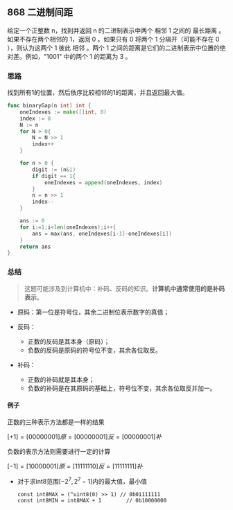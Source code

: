 ## 868 二进制间距

给定一个正整数 n，找到并返回 n 的二进制表示中两个 相邻 1 之间的 最长距离 。如果不存在两个相邻的 1，返回 0 。如果只有 0 将两个 1 分隔开（可能不存在 0 ），则认为这两个 1 彼此 相邻 。两个 1 之间的距离是它们的二进制表示中位置的绝对差。例如，"1001" 中的两个 1 的距离为 3 。

### 思路

找到所有1的位置，然后依序比较相邻的1的距离，并且返回最大值。

```go
func binaryGap(n int) int {
    oneIndexes := make([]int, 0)
    index := 0
    N := n
    for N > 0{
        N = N >> 1
        index++
    }

    for n > 0 {
        digit := (n&1)
        if digit == 1{
            oneIndexes = append(oneIndexes, index)
        }
        n = n >> 1
        index--
    }

    ans := 0
    for i:=1;i<len(oneIndexes);i++{
        ans = max(ans, oneIndexes[i-1]-oneIndexes[i])
    }
    return ans
}
```

### 总结

> 这题可能涉及到计算机中：补码、反码的知识。**计算机中通常使用的是补码表示**。

- 原码：第一位是符号位，其余二进制位表示数字的真值；
- 反码：
  - 正数的反码是其本身（原码）；
  - 负数的反码是原码的符号位不变，其余各位取反。

- 补码：
  - 正数的补码就是其本身；
  - 负数的补码是在其原码的基础上，符号位不变，其余各位取反并加一。

#### 例子

正数的三种表示方法都是一样的结果

$[+1] = [00000001]原 = [00000001]反 = [00000001]补$

负数的表示方法则需要进行一定的计算

$[-1] = [10000001]原 = [11111110]反 = [11111111]补$

- 对于求int8范围$[-2^7, 2^7-1]$内的最大值，最小值

  ```
  const int8MAX = (^uint8(0) >> 1) // 0b01111111
  const int8MIN = int8MAX + 1 		 // 0b10000000
  ```

  
